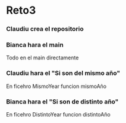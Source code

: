 # Reto3

### Claudiu crea el repositorio

### Bianca hara el main
Todo en el main directamente

### Claudiu hara el "Si son del mismo año"
En ficehro MismoYear funcion mismoAño

### Bianca hara el "Si son de distinto año"
En ficehro DistintoYear funcion distintoAño
